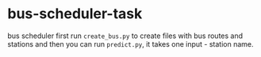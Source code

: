 # bus-scheduler-task
bus scheduler
first run ```create_bus.py``` to create files with bus routes and stations and then you can run ```predict.py```, it takes one input - station name.
